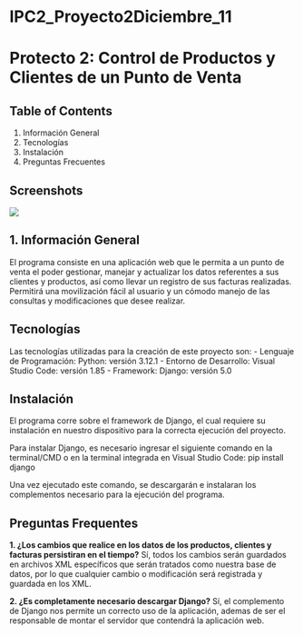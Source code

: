# IPC2_Proyecto2Diciembre_11
# Protecto 2: Control de Productos y Clientes de un Punto de Venta

## Table of Contents
1. Información General
2. Tecnologías
3. Instalación
4. Preguntas Frecuentes

## Screenshots
<img src = "https://imgur.com/a/qWd0O90"/>

## 1. Información General
El programa consiste en una aplicación web que le permita a un punto de venta el poder gestionar, manejar y actualizar los datos referentes a sus clientes y productos, así como llevar un registro de sus facturas realizadas. Permitirá una movilización fácil al usuario y un cómodo manejo de las consultas y modificaciones que desee realizar.

## Tecnologías 
Las tecnologías utilizadas para la creación de este proyecto son:
    - Lenguaje de Programación: Python: versión 3.12.1
    - Entorno de Desarrollo: Visual Studio Code: versión 1.85
    - Framework: Django: versión 5.0

## Instalación
El programa corre sobre el framework de Django, el cual requiere su instalación en nuestro dispositivo para la correcta ejecución del proyecto.

Para instalar Django, es necesario ingresar el siguiente comando en la terminal/CMD o en la terminal integrada en Visual Studio Code:
    pip install django

Una vez ejecutado este comando, se descargarán e instalaran los complementos necesario para la ejecución del programa.

## Preguntas Frequentes
__1. ¿Los cambios que realice en los datos de los productos, clientes y facturas persistiran en el tiempo?__ 
Sí, todos los cambios serán guardados en archivos XML específicos que serán tratados como nuestra base de datos, por lo que cualquier cambio o modificación será registrada y guardada en los XML.

__2. ¿Es completamente necesario descargar Django?__
Sí, el complemento de Django nos permite un correcto uso de la aplicación, ademas de ser el responsable de montar el servidor que contendrá la aplicación web.
